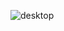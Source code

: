 ![desktop](https://user-images.githubusercontent.com/105305285/177253000-b36d5936-5eb8-47cf-81ec-0d35638a69cf.png)
